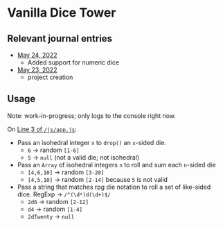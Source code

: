 # Vanilla Dice Tower
## Relevant journal entries 
- [May 24, 2022](https://github.com/acidtone/code-journal#may-24-2022)
  - Added support for numeric dice
- [May 23, 2022](https://github.com/acidtone/code-journal#may-23-2022)
  - project creation

## Usage
Note: work-in-progress; only logs to the console right now.

On [Line 3 of `/js/app.js`](https://github.com/acidtone/dice-tower-vanilla/blob/2cc8b7d9cef1659410c3f661195f0ccf0fdb030e/js/app.js#L3):
- Pass an isohedral integer `x` to `drop()` an `x`-sided die.
    - `6` -> random `[1-6]`
    - `5` -> `null` (not a valid die; not isohedral)
- Pass an `Array` of isohedral integers `n` to roll and sum each `n`-sided die
    - `[4,6,10]` -> random `[3-20]`
    - `[4,5,10]` -> random `[2-14]` because `5` is not valid
- Pass a string that matches rpg die notation to roll a set of like-sided dice. RegExp -> `/^(\d*)d(\d+)$/`
    - `2d6` -> random `[2-12]`
    - `d4` -> random `[1-4]`
    - `2dTwenty` -> `null`